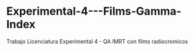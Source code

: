 # Experimental-4---Films-Gamma-Index
Trabajo Licenciatura Experimental 4 - QA IMRT con films radiocromicos
